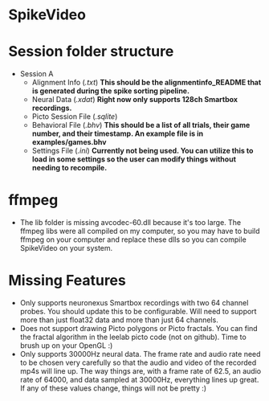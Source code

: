 # SpikeVideo

# Session folder structure
- Session A
  - Alignment Info (*.txt*) **This should be the alignmentinfo_README that is generated during the spike sorting pipeline.**
  - Neural Data (*.xdat*) **Right now only supports 128ch Smartbox recordings.**
  - Picto Session File (*.sqlite*)
  - Behavioral File (*.bhv*) **This should be a list of all trials, their game number, and their timestamp. An example file is in examples/games.bhv**
  - Settings File (*.ini*) **Currently not being used. You can utilize this to load in some settings so the user can modify things without needing to recompile.**

# ffmpeg 
- The lib folder is missing avcodec-60.dll because it's too large. The ffmpeg libs were all compiled on my computer, so you may have to build ffmpeg on your computer and replace these dlls so you can compile SpikeVideo on your system.

# Missing Features
- Only supports neuronexus Smartbox recordings with two 64 channel probes. You should update this to be configurable. Will need to support more than just float32 data and more than just 64 channels.
- Does not support drawing Picto polygons or Picto fractals. You can find the fractal algorithm in the leelab picto code (not on github). Time to brush up on your OpenGL :)
- Only supports 30000Hz neural data. The frame rate and audio rate need to be chosen very carefully so that the audio and video of the recorded mp4s will line up. The way things are, with a frame rate of 62.5, an audio rate of 64000, and data sampled at 30000Hz, everything lines up great. If any of these values change, things will not be pretty :)
